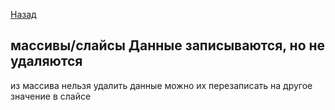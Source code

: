 [Назад](/L1/L1_.md) 


## массивы/слайсы Данные записываются, но не удаляются

из массива нельзя удалить данные можно их перезаписать на другое значение
в слайсе 

